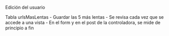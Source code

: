 Edición del usuario

Tabla urlsMasLentas
    - Guardar las 5 más lentas
    - Se revisa cada vez que se accede a una vista
    - En el form y en el post de la controladora, se mide de principio a fin

